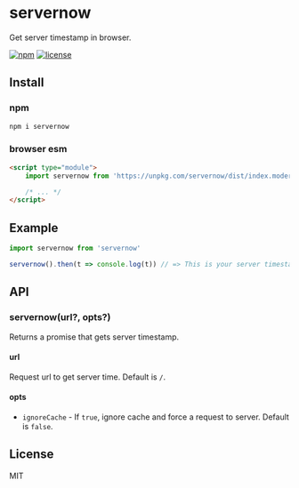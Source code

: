 # servernow
Get server timestamp in browser.

[![npm](https://flat.badgen.net/npm/v/servernow)](https://www.npmjs.com/package/servernow)
[![license](https://flat.badgen.net/github/license/skt-t1-byungi/servernow)](https://github.com/skt-t1-byungi/clearall/blob/master/LICENSE)


## Install
### npm
```sh
npm i servernow
```
### browser esm
```html
<script type="module">
    import servernow from 'https://unpkg.com/servernow/dist/index.modern.js'

    /* ... */
</script>
```

## Example
```js
import servernow from 'servernow'

servernow().then(t => console.log(t)) // => This is your server timestamp.
```

## API
### servernow(url?, opts?)
Returns a promise that gets server timestamp.

#### url
Request url to get server time. Default is `/`.

#### opts
- `ignoreCache` - If `true`, ignore cache and force a request to server. Default is `false`.

## License
MIT
